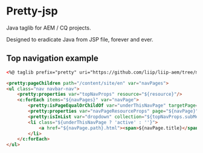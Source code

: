 # Pretty-jsp
Java taglib for AEM / CQ projects.

Designed to eradicate Java from JSP file, forever and ever.

## Top navigation example

```html
<%@ taglib prefix="pretty" uri="https://github.com/liip/liip-aem/tree/master/pretty-jsp" %>

<pretty:pageChildren path="/content/site/en" var="navPages">
<ul class="nav navbar-nav">
    <pretty:properties var="topNavProps" resource="${resource}"/>
    <c:forEach items="${navPages}" var="navPage">
        <pretty:isPageEqualOrChildOf var="underThisNavPage" targetPage="${navPage}"/>
        <pretty:properties var="navPageResourceProps" page="${navPage}"/>
        <pretty:isInList var="dropdown" collection="${topNavProps.subMenuPages}" target="${navPage.path}"/>
        <li class="${underThisNavPage ? 'active' : ''}">
            <a href="${navPage.path}.html"><span>${navPage.title}</span></a>
        </li>
    </c:forEach>
</ul>
```